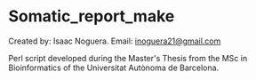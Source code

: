 Somatic_report_make
===================

Created by: Isaac Noguera.
Email: inoguera21@gmail.com

Perl script developed during the Master's Thesis from the MSc in Bioinformatics of the Universitat Autònoma de Barcelona.
